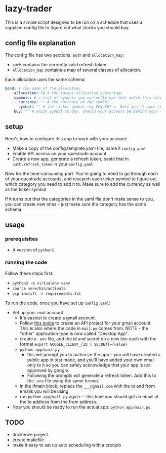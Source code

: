 # lazy-trader

This is a simple script designed to be run on a schedule that uses a supplied config file to figure out what stocks you should buy.

## config file explanation

The config file has two sections: `auth` and `allocation_map`:

- `auth` contains the currently valid refresh token.
- `allocation_map` contains a map of several classes of allocation.

Each allocation uses the same schema:

```yaml
bond: # the name of the allocation
    allocation: 10 # the target allocation percentage
    symbols: # a list of symbols you currently own that match this allocation (copy the next two lines for each new symbol)
    - currency: '' # the currency of the symbol
      symbol: '' # the ticker symbol (eg VCN.TO) <- Note you'll want the .TO for symbols that are also traded on the US exchange!
    buy: '' # which symbol to buy, should your account be behind your target allocation percentage. NOTE - This should be a symbol that exists in the `symbols` array, even if you don't own any of it, otherwise subsequent buys won't update your allocation!
```
## setup

Here's how to configure this app to work with your account: 

- Make a copy of the config.template.yaml file, name it `config.yaml`
- Enable API access on your questrade account
- Create a new app, generate a refresh token, paste that in `auth.refresh_token` in your `config.yaml`

Now for the time-consuming part. You're going to need to go through each of your questrade accounts, and research each ticker symbol to figure out which category you need to add it to. Make sure to add the currency as well as the ticker symbol

If it turns out that the categories in the yaml file don't make sense to you, you can create new ones - just make sure the category has the same schema.

## usage

### prerequisites

- A version of `python3`

### running the code

Follow these steps first:

- `python3 -m virtualenv venv`
- `source venv/bin/activate`
- `pip install -r requirements.txt`

To run the code, once you have set up `config.yaml`:

- Set up your mail account.
  - It's easiest to create a gmail account.
  - Follow [this guide](https://blog.macuyiko.com/post/2016/how-to-send-html-mails-with-oauth2-and-gmail-in-python.html) to create an API project for your gmail account. This is also where the code in `mail.py` comes from.
    NOTE - the "other" application type is now called "Desktop App".
  - create a `.env` file, add the id and secret on a new line each with the format `export GOOGLE_CLIENT_{ID | SECRET}={value}`
  - `python app/mail.py`
    - this will prompt you to authorize the app - you will have created a public app in test mode, and you'll have added your own email only to it so you can safely acknowledge that your app is not approved by google.
    - Following the prompts will generate a refresh token. Add this to the `.env` file using the same format.
  - in the ifmain block, replace the `___@gmail.com` with the to and from emails you will be using.
  - run `python app/mail.py` again -- this time you should get an email at the to address from the from address.
- Now you should be ready to run the actual app: `python app/main.py`.

## TODO
- dockerize project
- create makefile
- make it easy to set up auto scheduling with a cronjob